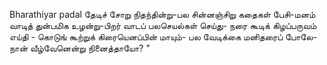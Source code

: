 Bharathiyar padal
தேடிச் சோறு நிதந்தின்று-பல
சின்னஞ்சிறு கதைகள் பேசி-மனம்
வாடித் துன்பமிக உழன்று-பிறர்
வாடப் பலசெயல்கள் செய்து- நரை
கூடிக் கிழப்பருவம் எய்தி - கொடுங்
கூற்றுக் கிரையெனப்பின் மாயும்- பல
வேடிக்கை மனிதரைப் போலே-நான்
வீழ்வேனென்று நினைத்தாயோ? "
